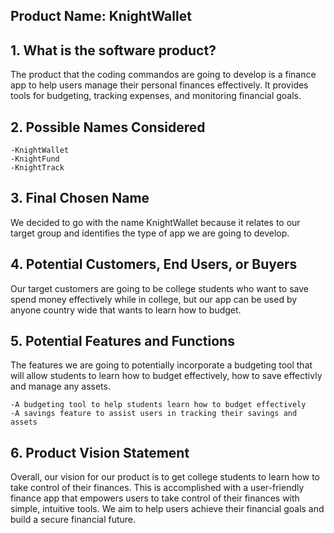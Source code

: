 ## Product Name: KnightWallet

## 1. What is the software product?
The product that the coding commandos are going to develop is a finance app to help users manage their personal finances effectively. It provides tools for budgeting, tracking expenses, and monitoring financial goals.

## 2. Possible Names Considered
```
-KnightWallet 
-KnightFund
-KnightTrack
```

## 3. Final Chosen Name
We decided to go with the name KnightWallet because it relates to our target group and identifies the type of app we are going to develop.

## 4. Potential Customers, End Users, or Buyers
Our target customers are going to be college students who want to save spend money effectively while in college, but our app can be used by anyone country wide that wants to learn how to budget.

## 5. Potential Features and Functions
The features we are going to potentially incorporate a budgeting tool that will allow students to learn how to budget effectively, how to save effectivly and manage any assets.
```
-A budgeting tool to help students learn how to budget effectively
-A savings feature to assist users in tracking their savings and assets
```

## 6. Product Vision Statement
Overall, our vision for our product is to get college students to learn how to take control of their finances.  This is accomplished with a user-friendly finance app that empowers users to take control of their finances with simple, intuitive tools.  We aim to help users achieve their financial goals and build a secure financial future.
